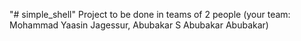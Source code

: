 "# simple_shell" 
Project to be done in teams of 2 people (your team: Mohammad Yaasin Jagessur, Abubakar S Abubakar Abubakar)
